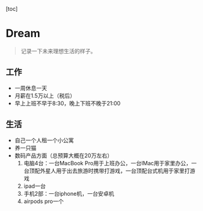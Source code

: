 [toc]

# Dream

> 记录一下未来理想生活的样子。

## 工作

- 一周休息一天
- 月薪在1.5万以上（税后）
- 早上上班不早于8:30，晚上下班不晚于21:00

## 生活

- 自己一个人租一个小公寓
- 养一只猫
- 数码产品方面（总预算大概在20万左右）
  1. 电脑4台：一台MacBook Pro用于上班办公，一台IMac用于家里办公，一台顶配外星人用于出去旅游时携带打游戏，一台顶配台式机用于家里打游戏
  2. ipad一台
  3. 手机2部：一台iphone机，一台安卓机
  4. airpods pro一个




